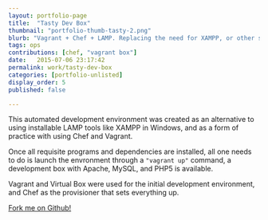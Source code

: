 ```yaml
---
layout: portfolio-page
title:  "Tasty Dev Box"
thumbnail: "portfolio-thumb-tasty-2.png"
blurb: "Vagrant + Chef + LAMP. Replacing the need for XAMPP, or other such LAMP packages, on Windows."
tags: ops
contributions: [chef, "vagrant box"]
date:   2015-07-06 23:17:42
permalink: work/tasty-dev-box
categories: [portfolio-unlisted]
display_order: 5
published: false

---
```


This automated development environment was created as an alternative to using installable LAMP tools like XAMPP in Windows, and as a form of practice with using Chef and Vagrant.

Once all requisite programs and dependencies are installed, all one needs to do is launch the envronment through a <code>"vagrant up"</code> command, a development box with Apache, MySQL, and PHP5 is available.

Vagrant and Virtual Box were used for the initial development environment, and Chef as the provisioner that sets everything up.

<p class="links">
  <span class="fa fa-github"></span> <a href="https://github.com/keeeeeegan/Tasty-Dev-Box">Fork me on Github!</a>
</p>
